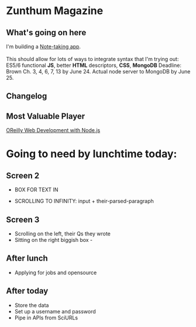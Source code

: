 # Zunthum Magazine

## What's going on here
I'm building a [Note-taking app](https://atom-box.github.io/quanta/).  
<br>This should allow for lots of ways to 
integrate syntax that I'm trying out: ES5/6 functional **JS**, 
better **HTML** descriptors, **CSS**, **MongoDB** 
Deadline: Brown Ch. 3, 4, 6, 7, 13 by June 24. 
Actual node server to MongoDB by June 25.
## Changelog

## Most Valuable Player
[OReilly Web Development with 
Node.js](https://www.goodreads.com/book/show/21510195-web-development-with-node-and-express)

# Going to need by lunchtime today:

## Screen 2

* BOX FOR TEXT IN

* SCROLLING TO INFINITY:  input + their-parsed-paragraph

## Screen 3

* Scrolling on the left, their Qs they wrote
* Sitting on the right biggish box - 

## After lunch
* Applying for jobs and opensource

## After today
* Store the data
* Set up a username and password
* Pipe in APIs from SciURLs

